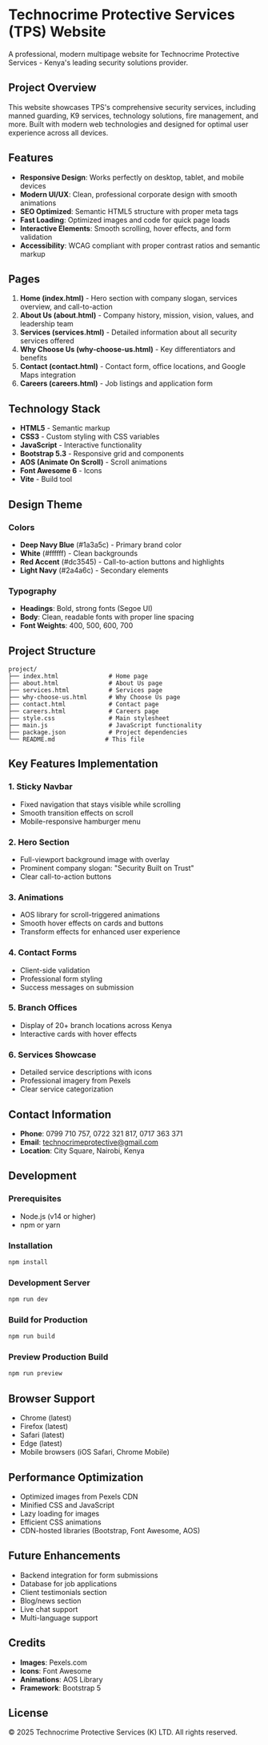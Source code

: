 # Technocrime Protective Services (TPS) Website

A professional, modern multipage website for Technocrime Protective Services - Kenya's leading security solutions provider.

## Project Overview

This website showcases TPS's comprehensive security services, including manned guarding, K9 services, technology solutions, fire management, and more. Built with modern web technologies and designed for optimal user experience across all devices.

## Features

- **Responsive Design**: Works perfectly on desktop, tablet, and mobile devices
- **Modern UI/UX**: Clean, professional corporate design with smooth animations
- **SEO Optimized**: Semantic HTML5 structure with proper meta tags
- **Fast Loading**: Optimized images and code for quick page loads
- **Interactive Elements**: Smooth scrolling, hover effects, and form validation
- **Accessibility**: WCAG compliant with proper contrast ratios and semantic markup

## Pages

1. **Home (index.html)** - Hero section with company slogan, services overview, and call-to-action
2. **About Us (about.html)** - Company history, mission, vision, values, and leadership team
3. **Services (services.html)** - Detailed information about all security services offered
4. **Why Choose Us (why-choose-us.html)** - Key differentiators and benefits
5. **Contact (contact.html)** - Contact form, office locations, and Google Maps integration
6. **Careers (careers.html)** - Job listings and application form

## Technology Stack

- **HTML5** - Semantic markup
- **CSS3** - Custom styling with CSS variables
- **JavaScript** - Interactive functionality
- **Bootstrap 5.3** - Responsive grid and components
- **AOS (Animate On Scroll)** - Scroll animations
- **Font Awesome 6** - Icons
- **Vite** - Build tool

## Design Theme

### Colors
- **Deep Navy Blue** (#1a3a5c) - Primary brand color
- **White** (#ffffff) - Clean backgrounds
- **Red Accent** (#dc3545) - Call-to-action buttons and highlights
- **Light Navy** (#2a4a6c) - Secondary elements

### Typography
- **Headings**: Bold, strong fonts (Segoe UI)
- **Body**: Clean, readable fonts with proper line spacing
- **Font Weights**: 400, 500, 600, 700

## Project Structure

```
project/
├── index.html              # Home page
├── about.html              # About Us page
├── services.html           # Services page
├── why-choose-us.html      # Why Choose Us page
├── contact.html            # Contact page
├── careers.html            # Careers page
├── style.css               # Main stylesheet
├── main.js                 # JavaScript functionality
├── package.json            # Project dependencies
└── README.md              # This file
```

## Key Features Implementation

### 1. Sticky Navbar
- Fixed navigation that stays visible while scrolling
- Smooth transition effects on scroll
- Mobile-responsive hamburger menu

### 2. Hero Section
- Full-viewport background image with overlay
- Prominent company slogan: "Security Built on Trust"
- Clear call-to-action buttons

### 3. Animations
- AOS library for scroll-triggered animations
- Smooth hover effects on cards and buttons
- Transform effects for enhanced user experience

### 4. Contact Forms
- Client-side validation
- Professional form styling
- Success messages on submission

### 5. Branch Offices
- Display of 20+ branch locations across Kenya
- Interactive cards with hover effects

### 6. Services Showcase
- Detailed service descriptions with icons
- Professional imagery from Pexels
- Clear service categorization

## Contact Information

- **Phone**: 0799 710 757, 0722 321 817, 0717 363 371
- **Email**: technocrimeprotective@gmail.com
- **Location**: City Square, Nairobi, Kenya

## Development

### Prerequisites
- Node.js (v14 or higher)
- npm or yarn

### Installation
```bash
npm install
```

### Development Server
```bash
npm run dev
```

### Build for Production
```bash
npm run build
```

### Preview Production Build
```bash
npm run preview
```

## Browser Support

- Chrome (latest)
- Firefox (latest)
- Safari (latest)
- Edge (latest)
- Mobile browsers (iOS Safari, Chrome Mobile)

## Performance Optimization

- Optimized images from Pexels CDN
- Minified CSS and JavaScript
- Lazy loading for images
- Efficient CSS animations
- CDN-hosted libraries (Bootstrap, Font Awesome, AOS)

## Future Enhancements

- Backend integration for form submissions
- Database for job applications
- Client testimonials section
- Blog/news section
- Live chat support
- Multi-language support

## Credits

- **Images**: Pexels.com
- **Icons**: Font Awesome
- **Animations**: AOS Library
- **Framework**: Bootstrap 5

## License

© 2025 Technocrime Protective Services (K) LTD. All rights reserved.
